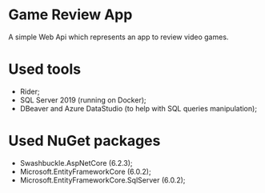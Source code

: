 # Game Review App
A simple Web Api which represents an app to review video games.

# Used tools
- Rider;
- SQL Server 2019 (running on Docker);
- DBeaver and Azure DataStudio (to help with SQL queries manipulation);

# Used NuGet packages
- Swashbuckle.AspNetCore (6.2.3);
- Microsoft.EntityFrameworkCore (6.0.2);
- Microsoft.EntityFrameworkCore.SqlServer (6.0.2);